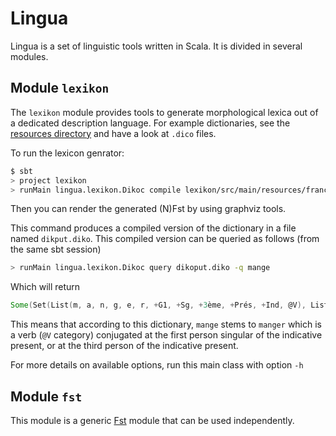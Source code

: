 Lingua
======

Lingua is a set of linguistic tools written in Scala. It is divided in several modules.

Module `lexikon`
----------------

The `lexikon` module provides tools to generate morphological lexica out of a dedicated description language. For example dictionaries, see the [resources directory](https://github.com/satabin/lingua/tree/master/lexikon/src/main/resources) and have a look at `.dico` files.

To run the lexicon genrator:

```sh
$ sbt
> project lexikon
> runMain lingua.lexikon.Dikoc compile lexikon/src/main/resources/français.dico -N /tmp/nfst.dot -F /tmp/fst.dot
```

Then you can render the generated (N)Fst by using graphviz tools.

This command produces a compiled version of the dictionary in a file named `dikput.diko`. This compiled version can be queried as follows (from the same sbt session)

```sh
> runMain lingua.lexikon.Dikoc query dikoput.diko -q mange
```

Which will return

```scala
Some(Set(List(m, a, n, g, e, r, +G1, +Sg, +3ème, +Prés, +Ind, @V), List(m, a, n, g, e, r, +G1, +Sg, +1ère, +Prés, +Ind, @V)))
```

This means that according to this dictionary, `mange` stems to `manger` which is a verb (`@V` category) conjugated at the first person singular of the indicative present, or at the third person of the indicative present.

For more details on available options, run this main class with option `-h`

Module `fst`
------------

This module is a generic [Fst](https://en.wikipedia.org/wiki/Finite_state_transducer) module that can be used independently.

